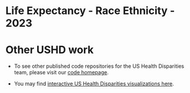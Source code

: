 # Life Expectancy - Race Ethnicity - 2023

# Other USHD work

* To see other published code repositories for the US Health Disparities team, please visit our [code homepage](https://stash.ihme.washington.edu/projects/UC/repos/published_code/browse).

* You may find [interactive US Health Disparities visualizations here](https://vizhub.healthdata.org/subnational/usa).